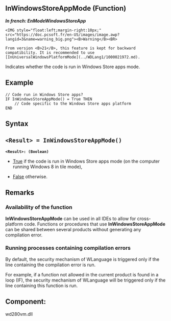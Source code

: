 


## InWindowsStoreAppMode (Function)

***In french: EnModeWindowsStoreApp***

<DIV class="specObsolete">
	<IMG style="float:left;margin-right:10px;" src="https://doc.pcsoft.fr/en-US/images/image.awp?langid=3&name=warning_big.png"><B>Warning</B><BR>
	From version <B>21</B>, this feature is kept for backward compatibility. It is recommended to use [InUniversalWindowsPlatformMode](../WDLang1/1000021972.md). 
</DIV><a name="XUse"></a>
<a name="Use"></a>
<a name="description"></a>
Indicates whether the code is run in Windows Store apps mode.


<a name="Example1"></a>
<a name="sample_code"></a>

## Example


```wl
// Code run in Windows Store apps? 
IF InWindowsStoreAppMode() = True THEN
	// Code specific to the Windows Store apps platform
END
```

<a name="XSYNTAX"></a>

## Syntax
<a name="SYNTAX1"></a>

`<Result> = InWindowsStoreAppMode()`
---

**`<Result>: (Boolean)`**



- <u><u><u><u>True</u></u></u></u> if the code is run in Windows Store apps mode (on the computer running Windows 8 in tile mode), 

- <u><u><u><u>False</u></u></u></u> otherwise. 






<a name="NOTE0"></a>
<a name="NOTE0_1"></a>

## Remarks


### Availability of the function
<a name="availability_the_function_ELTPARAGRAPHE000181"></a>

**InWindowsStoreAppMode** can be used in all IDEs to allow for cross-platform code. Functions or procedures that use **InWindowsStoreAppMode** can be shared between several products without generating any compilation error.
<a name="NOTE0_2"></a>


### Running processes containing compilation errors
<a name="running_processes_containing_compilation_errors_ELTPARAGRAPHE000195"></a>

By default, the security mechanism of WLanguage is triggered only if the line containing the compilation error is run.

For example, if a function not allowed in the current product is found in a loop (IF), the security mechanism of WLanguage will be triggered only if the line containing this function is run.

<a name="XComponent"></a>

## Component:
wd280vm.dll
